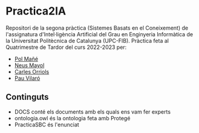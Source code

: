 # Practica2IA

Repositori de la segona pràctica (Sistemes Basats en el Coneixement) de l'assignatura d'Intel·ligència Artificial del Grau en Enginyeria Informàtica de la Universitat Politècnica de Catalunya (UPC-FIB).
Pràctica feta al Quatrimestre de Tardor del curs 2022-2023 per:
* [Pol Mañé](https://github.com/polmane)
* [Neus Mayol](https://github.com/nmayol)
* [Carles Orriols](https://github.com/CarlesOrriols)
* [Pau Vilaró](https://github.com/pauvilarolozano)

## Continguts
* DOCS conté els documents amb els quals ens vam fer experts<br />
* ontologia.owl és la ontologia feta amb Protegé<br />
* PracticaSBC és l'enunciat<br />
